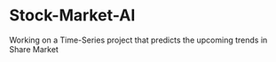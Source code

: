 # Stock-Market-AI
Working on a Time-Series project that predicts the upcoming trends in Share Market
